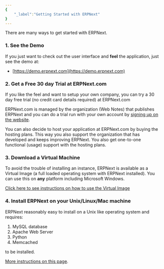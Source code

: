 ```yaml
---
{
	"_label":"Getting Started with ERPNext"
}
---
```

There are many ways to get started with ERPNext.

### 1. See the Demo

If you just want to check out the user interface and **feel** the application, just see the demo at:

- [https://demo.erpnext.com](https://demo.erpnext.com)

### 2. Get a Free 30 day Trial at ERPNext.com

If you like the feel and want to setup your own company, you can try a 30 day free trial (no credit card details required) at ERPNext.com

ERPNext.com is managed by the organization (Web Notes) that publishes ERPNext and you can do a trial run with your own account by [signing up on the website](https://erpnext.com/pricing-and-signup).

You can also decide to host your application at ERPNext.com by buying the hosting plans. This way you also support the organization that has developed and keeps improving ERPNext. You also get one-to-one functional (usage) support with the hosting plans.

### 3. Download a Virtual Machine

To avoid the trouble of installing an instance, ERPNext is available as a Virtual Image (a full loaded operating system with ERPNext installed). You can use this on **any** platform including Microsoft Windows.

[Click here to see instructions on how to use the Virtual Image](docs.download.html)

### 4. Install ERPNext on your Unix/Linux/Mac machine

ERPNext reasonably easy to install on a Unix like operating system and requires:

1. MySQL database
1. Apache Web Server
1. Python
1. Memcached

to be installed.

[More instructions on this page](docs.dev.install.html).